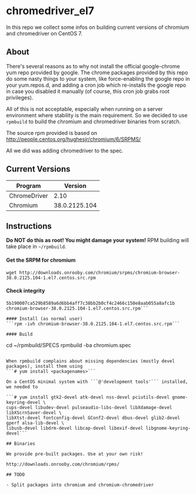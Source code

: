 chromedriver_el7
================

In this repo we collect some infos on building current versions of chromium and chromedriver on CentOS 7.

## About

There's several reasons as to why not install the official google-chrome yum repo provided by google.
The chrome packages provided by this repo do some nasty things to your system, like force-enabling
the google repo in your yum.repos.d, and adding a cron job which re-installs the google repo in case
you disabled it manually (of course, this cron job grabs root privileges).

All of this is not acceptable, especially when running on a server environment where stability is
the main requirement. So we decided to use ```rpmbuild``` to build the chromium and chromedriver binaries
from scratch.

The source rpm provided is based on http://people.centos.org/hughesjr/chromium/6/SRPMS/

All we did was adding chromedriver to the spec.

## Current Versions

| Program       | Version       |
|---------------|---------------|
| ChromeDriver  | 2.10          |
| Chromium      | 38.0.2125.104 |

## Instructions

**Do NOT do this as root! You might damage your system!**
RPM building will take place in ```~/rpmbuild```.

#### Get the SRPM for chromium 
```wget http://downloads.onrooby.com/chromium/srpms/chromium-browser-38.0.2125.104-1.el7.centos.src.rpm```

#### Check integrity
```$ sha256sum chromium-browser-38.0.2125.104-1.el7.centos.src.rpm
5b190007ca529b8589a6d6bb4aff7c38bb2b0cf4c2466c150e8aab055a8afc1b chromium-browser-38.0.2125.104-1.el7.centos.src.rpm```

#### Install (as normal user)
```rpm -ivh chromium-browser-38.0.2125.104-1.el7.centos.src.rpm```

#### Build
```
cd ~/rpmbuild/SPECS
rpmbuild -ba chromium.spec
```

When rpmbuild complains about missing dependencies (mostly devel packages), install them using
```# yum install <packagenames>```

On a CentOS minimal system with ```@'development tools'``` installed, we needed to

```# yum install gtk2-devel atk-devel nss-devel pciutils-devel gnome-keyring-devel \
cups-devel libudev-devel pulseaudio-libs-devel libXdamage-devel libXScrnSaver-devel \
libXtst-devel fontconfig-devel GConf2-devel dbus-devel glib2-devel gperf alsa-lib-devel \
libusb-devel libdrm-devel libcap-devel libexif-devel libgnome-keyring-devel```

## Binaries

We provide pre-built packages. Use at your own risk!

http://downloads.onrooby.com/chromium/rpms/

## TODO

- Split packages into chromium and chromium-chromedriver
